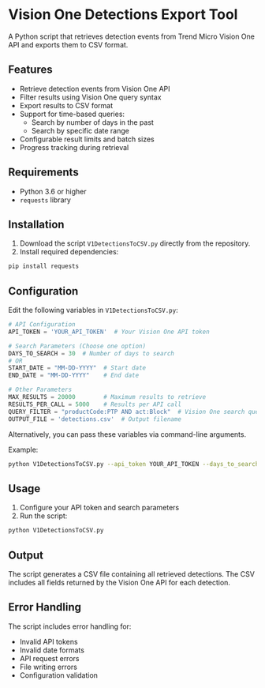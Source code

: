 # Vision One Detections Export Tool

A Python script that retrieves detection events from Trend Micro Vision One API and exports them to CSV format.

## Features

- Retrieve detection events from Vision One API
- Filter results using Vision One query syntax
- Export results to CSV format
- Support for time-based queries:
  - Search by number of days in the past
  - Search by specific date range
- Configurable result limits and batch sizes
- Progress tracking during retrieval

## Requirements

- Python 3.6 or higher
- `requests` library

## Installation

1. Download the script `V1DetectionsToCSV.py` directly from the repository.
2. Install required dependencies:
```bash
pip install requests
```

## Configuration

Edit the following variables in `V1DetectionsToCSV.py`:

```python
# API Configuration
API_TOKEN = 'YOUR_API_TOKEN'  # Your Vision One API token

# Search Parameters (Choose one option)
DAYS_TO_SEARCH = 30  # Number of days to search
# OR
START_DATE = "MM-DD-YYYY"  # Start date
END_DATE = "MM-DD-YYYY"    # End date

# Other Parameters
MAX_RESULTS = 20000        # Maximum results to retrieve
RESULTS_PER_CALL = 5000    # Results per API call
QUERY_FILTER = "productCode:PTP AND act:Block"  # Vision One search query
OUTPUT_FILE = 'detections.csv'  # Output filename
```

Alternatively, you can pass these variables via command-line arguments.

Example:
```bash
python V1DetectionsToCSV.py --api_token YOUR_API_TOKEN --days_to_search 30 --max_results 20000 --results_per_call 5000 --query_filter "productCode:PTP AND act:Block" --output_file detections.csv
```

## Usage

1. Configure your API token and search parameters
2. Run the script:
```bash
python V1DetectionsToCSV.py
```

## Output

The script generates a CSV file containing all retrieved detections. The CSV includes all fields returned by the Vision One API for each detection.

## Error Handling

The script includes error handling for:
- Invalid API tokens
- Invalid date formats
- API request errors
- File writing errors
- Configuration validation